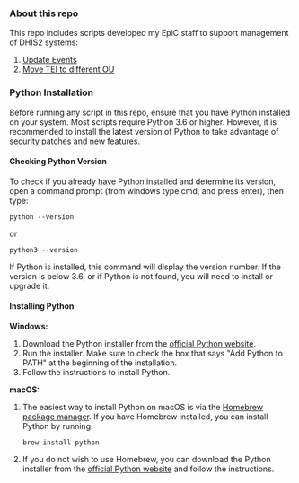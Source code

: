 ### About this repo
This repo includes scripts developed my EpiC staff to support management of DHIS2 systems:
1. [Update Events](Update%20Events)
2. [Move TEI to different OU](Move%20TEI%20to%20different%20OU)

### Python Installation

Before running any script in this repo, ensure that you have Python installed on your system. Most scripts require Python 3.6 or higher. However, it is recommended to install the latest version of Python to take advantage of security patches and new features.

#### Checking Python Version

To check if you already have Python installed and determine its version, open a command prompt (from windows type cmd, and press enter), then type:

```
python --version
```
or
```
python3 --version
```

If Python is installed, this command will display the version number. If the version is below 3.6, or if Python is not found, you will need to install or upgrade it.

#### Installing Python

**Windows:**

1. Download the Python installer from the [official Python website](https://www.python.org/downloads/).
2. Run the installer. Make sure to check the box that says "Add Python to PATH" at the beginning of the installation.
3. Follow the instructions to install Python.

**macOS:**

1. The easiest way to install Python on macOS is via the [Homebrew package manager](https://brew.sh/). If you have Homebrew installed, you can install Python by running:
   ```
   brew install python
   ```
2. If you do not wish to use Homebrew, you can download the Python installer from the [official Python website](https://www.python.org/downloads/) and follow the instructions.

